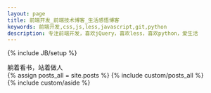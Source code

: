 ```yaml
---
layout: page
title: 前端开发_前端技术博客_生活感悟博客
keywords: 前端开发,css,js,less,javascript,git,python
description: 专注前端开发，喜欢jQuery，喜欢less，喜欢python，爱生活
---
```

{% include JB/setup %}

<div class="category Home">
  <div class="wrapper">躺着看书，站着做人</div>
</div>

<div class="mainContent wrapper fd-clr">
  <div class="content cell c66">
    <div class="side_bg"></div>
    {% assign posts_all = site.posts %}
    {% include custom/posts_all %}
  </div>

  <aside class="cell c32 last">
      {% include custom/aside %}
  </aside>
</div>




